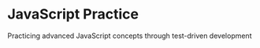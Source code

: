 JavaScript Practice
==========

Practicing advanced JavaScript concepts through test-driven development 
